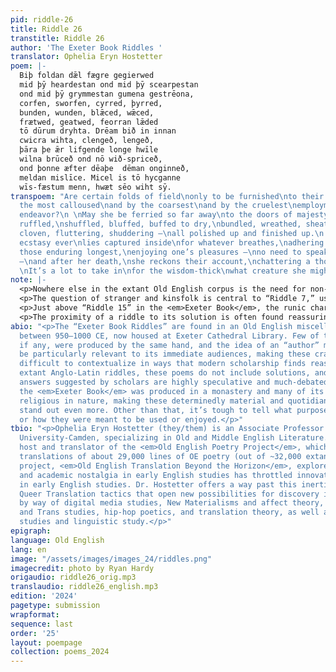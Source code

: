 ```yaml
---
pid: riddle-26
title: Riddle 26
transtitle: Riddle 26
author: 'The Exeter Book Riddles '
translator: Ophelia Eryn Hostetter
poem: |-
  Biþ foldan dǣl fægre gegierwed
  mid þȳ heardestan ond mid þȳ scearpestan
  ond mid þȳ grymmestan gumena gestrēona,
  corfen, sworfen, cyrred, þyrred,
  bunden, wunden, blǣced, wǣced,
  frætwed, geatwed, feorran lǣded
  tō dūrum dryhta. Drēam bið in innan
  cwicra wihta, clengeð, lengeð,
  þāra þe ǣr lifgende longe hwīle
  wilna brūceð ond nō wið-spriceð,
  ond þonne æfter dēaþe  dēman onginneð,
  meldan mislīce. Micel is tō hycganne
  wīs-fæstum menn, hwæt sēo wiht sȳ.
transpoem: "Are certain folds of field\nonly to be furnished\nto their fairness\nby
  the most calloused\nand by the coarsest\nand by the cruelest\nemployments men may
  endeavor?\n \nMay she be ferried so far away\nto the doors of majesty—\nRiven, thriven,
  ruffled,\nshuffled, bluffed, buffed to dry,\nbundled, wreathed, sheathed,\nwoven,
  cloven, fluttering, shuddering —\nall polished up and finished up.\n           \nRapturous
  ecstasy ever\nlies captured inside\nfor whatever breathes,\nadhering and inhering,\nfor
  those enduring longest,\nenjoying one’s pleasures —\nno need to speak ill of it
  —\nand after her death,\nshe reckons their account,\nchattering a thousand ways.\n
  \nIt’s a lot to take in\nfor the wisdom-thick\nwhat creature she might be."
note: |-
  <p>Nowhere else in the extant Old English corpus is the need for non-conforming, deviant, and Queer translation more urgently felt than in the “Exeter Book Riddles”. These voices repeatedly insist that they are “amazing” (<em>wundorlīcu</em>) and “fascinating” (<em>wrætlīc</em>), yet it is quite easy to fail to clock their extravagance in how they are usually rendered. My translations endeavor to re-estrange these poems, breaking down critical complacencies regarding them. I work to vibe with their voices — to follow the weird wendings of their language, to stay awake to their glitches and hiccups, and most of all to listen to their expressive capacities. Nonconforming identities, desires, and experiences are often awkward to state aloud and therefore are easily spoken over, and so the riddles often give voice to the voiceless, not only to objects or animals but also to those otherwise invisible socially.</p>
  <p>The question of stranger and kinsfolk is central to “Riddle 7,” usually solved as “Cuckoo” — a macabre story of nature sometimes used as a warning against fostering another’s children (this is a sub-plot of <em>Beowulf</em>, for instance). Yet the text of this poem resists that interpretation: the manuscript reading <em>snārlīce swā</em> [literally “like a snare”; here perhaps, “deviously”] is conventionally emended to <em>swā ārlīce swā</em> [“as graciously as”], which casts the step-mother as noble victim of this interloper. My translation opens up further possibilities of interpretation by refusing to take sides and suggests other motivations for taking in children: hostage-taking; enslavement; even placement in a monastery.</p>
  <p>Just above “Riddle 15” in the <em>Exeter Book</em>, the runic characters “Beorc” and “Lagu” can be found, possibly pointing to a solution containing the letters “B” and “L”. It was frequent to assume this poem was solved by “ballista” or “fortified town” — those letters, however, may be more convincingly read as <em>bēo-loca</em>: a “bees’ horde” or beehive. For this translation I chose a style derived from hip-hop verse, four beats per line, with an internal rhyme. In doing this, I open the possibility of a new voice in the poem: a poet grappling with their own potential for violence. Filled with sweetness, defended by the points of spears, this speaker bears a striking resemblance to the narrators created by Biggie Smalls or the Geto Boys.</p>
  <p>The proximity of a riddle to its solution is often found reassuring, but what if there is none apparent? What if there’s no need for one? “Riddle 26” is one of just a few poems like this in the collection; its dazzle of rhyming, chiming sound-play has eluded scholars since the nineteenth century. Previous solutions seek to harness this aural profligacy to the process of craft — making beer or a manuscript book. But what if this wallowing in the fun actually goes nowhere? What if these pleasures are non-productive, self-contained, private — unnecessary to interpret?</p>
abio: "<p>The “Exeter Book Riddles” are found in an Old English miscellany produced
  between 950–1000 CE, now housed at Exeter Cathedral Library. Few of these riddles,
  if any, were produced by the same hand, and the idea of an “author” may not even
  be particularly relevant to its immediate audiences, making these crafty jewels
  difficult to contextualize in ways that modern scholarship finds reassuring. Unlike
  extant Anglo-Latin riddles, these poems do not include solutions, and many of the
  answers suggested by scholars are highly speculative and much-debated. Most likely
  the <em>Exeter Book</em> was produced in a monastery and many of its contents are
  religious in nature, making these determinedly material and quotidian expressions
  stand out even more. Other than that, it’s tough to tell what purpose they served
  or how they were meant to be used or enjoyed.</p>"
tbio: "<p>Ophelia Eryn Hostetter (they/them) is an Associate Professor at Rutgers
  University-Camden, specializing in Old and Middle English Literature. They are the
  host and translator of the <em>Old English Poetry Project</em>, which contains verse
  translations of about 29,000 lines of OE poetry (out of ~32,000 extant). Their latest
  project, <em>Old English Translation Beyond the Horizon</em>, explores how cultural
  and academic nostalgia in early English studies has throttled innovation and inclusivity
  in early English studies. Dr. Hostetter offers a way past this inertia by mobilizing
  Queer Translation tactics that open new possibilities for discovery in this archive
  by way of digital media studies, New Materialisms and affect theory, Queer, feminist
  and Trans studies, hip-hop poetics, and translation theory, as well as manuscript
  studies and linguistic study.</p>"
epigraph:
language: Old English
lang: en
image: "/assets/images/images_24/riddles.png"
imagecredit: photo by Ryan Hardy
origaudio: riddle26_orig.mp3
translaudio: riddle26_english.mp3
edition: '2024'
pagetype: submission
wrapformat:
sequence: last
order: '25'
layout: poempage
collection: poems_2024
---
```

